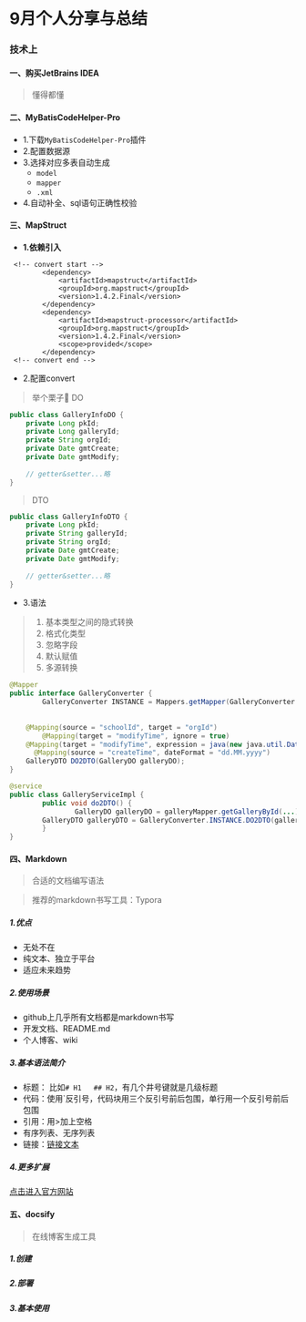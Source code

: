 # 9月个人分享与总结

### 技术上
#### 一、购买JetBrains IDEA
> 懂得都懂  

#### 二、MyBatisCodeHelper-Pro
- 1.下载`MyBatisCodeHelper-Pro`插件
- 2.配置数据源
- 3.选择对应多表自动生成
    - `model`
    - `mapper`
    - `.xml`
- 4.自动补全、sql语句正确性校验  

#### 三、MapStruct
- **1.依赖引入**
```
 <!-- convert start -->
        <dependency>
            <artifactId>mapstruct</artifactId>
            <groupId>org.mapstruct</groupId>
            <version>1.4.2.Final</version>
        </dependency>
        <dependency>
            <artifactId>mapstruct-processor</artifactId>
            <groupId>org.mapstruct</groupId>
            <version>1.4.2.Final</version>
            <scope>provided</scope>
        </dependency>
 <!-- convert end -->
```
- 2.配置convert

> 举个栗子🌰
> DO

```java
public class GalleryInfoDO {
    private Long pkId;
    private Long galleryId;
    private String orgId;
    private Date gmtCreate;
    private Date gmtModify;
  
    // getter&setter...略
}
```

> DTO

```java
public class GalleryInfoDTO {
    private Long pkId;
    private String galleryId;
    private String orgId;
    private Date gmtCreate;
    private Date gmtModify;
    
    // getter&setter...略
}
```

- 3.语法

> 1. 基本类型之间的隐式转换
> 2. 格式化类型
> 3. 忽略字段
> 4. 默认赋值
> 5. 多源转换

```java
@Mapper
public interface GalleryConverter {
		GalleryConverter INSTANCE = Mappers.getMapper(GalleryConverter.class);
  
  	
  	@Mapping(source = "schoolId", target = "orgId")
		@Mapping(target = "modifyTime", ignore = true)
  	@Mapping(target = "modifyTime", expression = java(new java.util.Date()))
 	  @Mapping(source = "createTime", dateFormat = "dd.MM.yyyy")
    GalleryDTO DO2DTO(GalleryDO galleryDO);
}
```



```java
@service
public class GalleryServiceImpl {
		public void do2DTO() {
				GalleryDO galleryDO = galleryMapper.getGalleryById(...);
      	GalleryDTO galleryDTO = GalleryConverter.INSTANCE.DO2DTO(galleryDO);
		}
}
```

#### 四、Markdown

> 合适的文档编写语法

> 推荐的markdown书写工具：Typora

##### 1.优点

- 无处不在
- 纯文本、独立于平台
- 适应未来趋势

##### 2.使用场景

- github上几乎所有文档都是markdown书写
- 开发文档、README.md
- 个人博客、wiki

##### 3.基本语法简介

- 标题： 比如`# H1   ## H2`，有几个井号键就是几级标题
- 代码：使用`反引号，代码块用三个反引号前后包围，单行用一个反引号前后包围
- 引用：用>加上空格
- 有序列表、无序列表
- 链接：[链接文本](www.example.com)

##### 4.更多扩展

[点击进入官方网站](https://markdown.com.cn)

#### 五、docsify

> 在线博客生成工具

##### 1.创建

##### 2.部署

##### 3.基本使用

